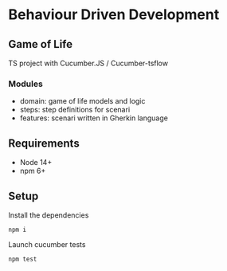 # Behaviour Driven Development

## Game of Life

TS project with Cucumber.JS / Cucumber-tsflow

### Modules

- domain: game of life models and logic
- steps: step definitions for scenari
- features: scenari written in Gherkin language

## Requirements

- Node 14+
- npm 6+

## Setup

Install the dependencies

```
npm i
```

Launch cucumber tests

```
npm test
```
